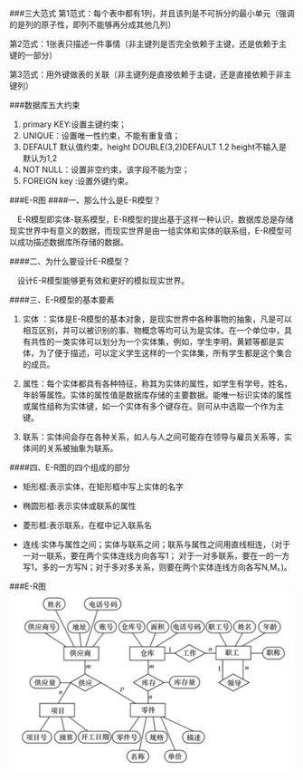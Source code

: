 ###三大范式
第1范式：每个表中都有1列，并且该列是不可拆分的最小单元（强调的是列的原子性，即列不能够再分成其他几列）

第2范式：1张表只描述一件事情（非主键列是否完全依赖于主键，还是依赖于主键的一部分）

第3范式：用外键做表的关联（非主键列是直接依赖于主键，还是直接依赖于非主键列）

###数据库五大约束

1. primary KEY:设置主键约束；
2. UNIQUE：设置唯一性约束，不能有重复值；
3. DEFAULT 默认值约束，height DOUBLE(3,2)DEFAULT 1.2 height不输入是默认为1,2
4. NOT NULL：设置非空约束，该字段不能为空；
5. FOREIGN key :设置外键约束。

###E-R图
####一、那么什么是E-R模型？

　E-R模型即实体-联系模型，E-R模型的提出基于这样一种认识，数据库总是存储现实世界中有意义的数据，而现实世界是由一组实体和实体的联系组，E-R模型可以成功描述数据库所存储的数据。

####二、为什么要设计E-R模型？

　设计E-R模型能够更有效和更好的模拟现实世界。

####三、E-R模型的基本要素

1) 实体 ：实体是E-R模型的基本对象，是现实世界中各种事物的抽象，凡是可以相互区别，并可以被识别的事、物概念等均可认为是实体。在一个单位中，具有共性的一类实体可以划分为一个实体集，例如，学生李明，黄颖等都是实体，为了便于描述，可以定义学生这样的一个实体集，所有学生都是这个集合的成员。
 
2) 属性：每个实体都具有各种特征，称其为实体的属性，如学生有学号，姓名，年龄等属性。实体的属性值是数据库存储的主要数据。能唯一标识实体的属性或属性组称为实体键，如一个实体有多个键存在。则可从中选取一个作为主键。

3) 联系：实体间会存在各种关系，如人与人之间可能存在领导与雇员关系等，实体间的关系被抽象为联系。

####四、E-R图的四个组成的部分

- 矩形框:表示实体，在矩形框中写上实体的名字

- 椭圆形框:表示实体或联系的属性

- 菱形框:表示联系，在框中记入联系名

- 连线:实体与属性之间；实体与联系之间；联系与属性之间用直线相连，（对于一对一联系，要在两个实体连线方向各写1； 对于一对多联系，要在一的一方写1，多的一方写N；对于多对多关系，则要在两个实体连线方向各写N,M。)。

###E-R图
![](E-R图.png)